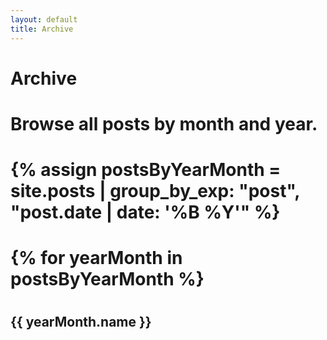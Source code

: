 ```yaml
---
layout: default
title: Archive
---
```


# Archive

# Browse all posts by month and year.

# {% assign postsByYearMonth = site.posts | group_by_exp: "post", "post.date | date: '%B %Y'" %}
# {% for yearMonth in postsByYearMonth %}
 # <h2>{{ yearMonth.name }}</h2>
  # <ul>
     
